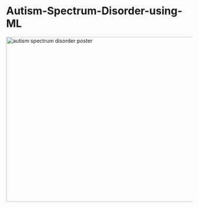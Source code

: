 # Autism-Spectrum-Disorder-using-ML

<img width="736" height="444" alt="autism spectrum disorder poster" src="https://github.com/user-attachments/assets/7349dd53-3663-458b-8fde-835e6bcddda9" />
